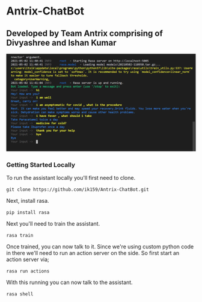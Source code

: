 # Antrix-ChatBot
## Developed by Team Antrix comprising of Divyashree and Ishan Kumar

![chatbot demo](https://github.com/ik159/Antrix-ChatBot/blob/master/Antrix-Chatbot-Demo.png)

### Getting Started Locally

To run the assistant locally you'll first need to clone. 

```
git clone https://github.com/ik159/Antrix-ChatBot.git
```

Next, install rasa. 

```
pip install rasa
```

Next you'll need to train the assistant. 

```
rasa train
```

Once trained, you can now talk to it. Since we're using custom python code 
in there we'll need to run an action server on the side. So first start an
action server via;

```
rasa run actions
```

With this running you can now talk to the assistant. 

```
rasa shell
```
